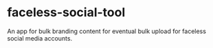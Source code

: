 # faceless-social-tool
An app for bulk branding content for eventual bulk upload for faceless social media accounts.
